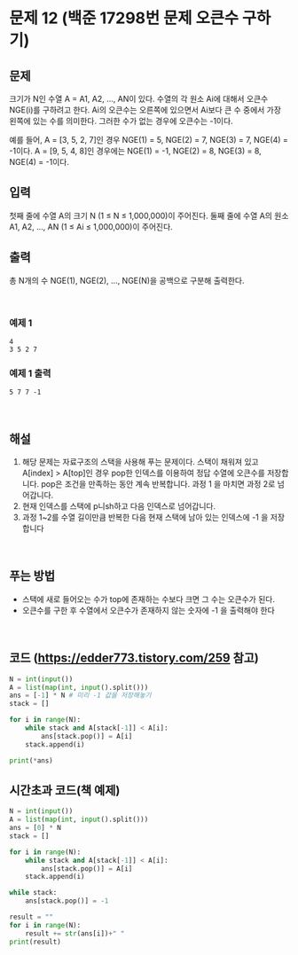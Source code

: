 # 문제 12 (백준 17298번 문제 오큰수 구하기)

## 문제

크기가 N인 수열 A = A1, A2, ..., AN이 있다. 수열의 각 원소 Ai에 대해서 오큰수 NGE(i)를 구하려고 한다. Ai의 오큰수는 오른쪽에 있으면서 Ai보다 큰 수 중에서 가장 왼쪽에 있는 수를 의미한다. 그러한 수가 없는 경우에 오큰수는 -1이다.

예를 들어, A = [3, 5, 2, 7]인 경우 NGE(1) = 5, NGE(2) = 7, NGE(3) = 7, NGE(4) = -1이다. A = [9, 5, 4, 8]인 경우에는 NGE(1) = -1, NGE(2) = 8, NGE(3) = 8, NGE(4) = -1이다.

## 입력

첫째 줄에 수열 A의 크기 N (1 ≤ N ≤ 1,000,000)이 주어진다. 둘째 줄에 수열 A의 원소 A1, A2, ..., AN (1 ≤ Ai ≤ 1,000,000)이 주어진다.

## 출력

총 N개의 수 NGE(1), NGE(2), ..., NGE(N)을 공백으로 구분해 출력한다.

<br>

### 예제 1

```
4
3 5 2 7
```

### 예제 1 출력

```
5 7 7 -1
```

<br>

## 해설

1. 해당 문제는 자료구조의 스택을 사용해 푸는 문제이다.
   스택이 채워져 있고 A[index] > A[top]인 경우 pop한 인덱스를 이용하여 정답 수열에 오큰수를 저장합니다. pop은 조건을 만족하는 동안 계속 반복합니다. 과정 1 을 마치면 과정 2로 넘어갑니다.
2. 현재 인덱스를 스택에 p니sh하고 다음 인덱스로 넘어갑니다.
3. 과정 1~2를 수열 길이만큼 반복한 다음 현재 스택에 남아 있는 인덱스에 -1 을 저장합니다

<br>

## 푸는 방법

- 스택에 새로 들어오는 수가 top에 존재하는 수보다 크면 그 수는 오큰수가 된다.
- 오큰수를 구한 후 수열에서 오큰수가 존재하지 않는 숫자에 -1 을 출력해야 한다

<br>

## 코드 (https://edder773.tistory.com/259 참고)

```python
N = int(input())
A = list(map(int, input().split()))
ans = [-1] * N # 미리 -1 값을 저장해놓기
stack = []

for i in range(N):
    while stack and A[stack[-1]] < A[i]:
        ans[stack.pop()] = A[i]
    stack.append(i)

print(*ans)
```

## 시간초과 코드(책 예제)

```python
N = int(input())
A = list(map(int, input().split()))
ans = [0] * N
stack = []

for i in range(N):
    while stack and A[stack[-1]] < A[i]:
        ans[stack.pop()] = A[i]
    stack.append(i)

while stack:
    ans[stack.pop()] = -1

result = ""
for i in range(N):
    result += str(ans[i])+" "
print(result)
```
